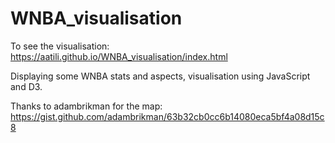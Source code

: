 # WNBA_visualisation
To see the visualisation: https://aatili.github.io/WNBA_visualisation/index.html


Displaying some WNBA stats and aspects, visualisation using JavaScript and D3.

Thanks to adambrikman for the map: 
https://gist.github.com/adambrikman/63b32cb0cc6b14080eca5bf4a08d15c8
